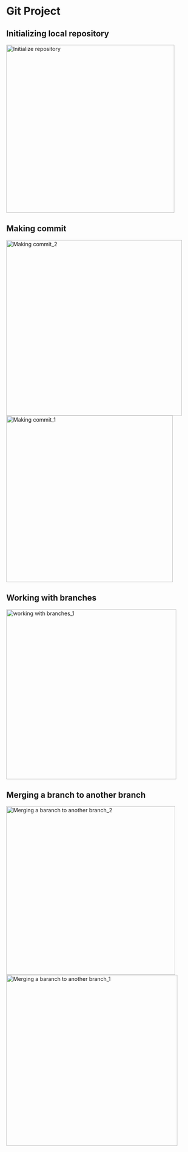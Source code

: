 # Git Project
## Initializing local repository
<img width="443" alt="Initialize repository" src="https://github.com/jubrilala/DevOps_Ade/assets/88538653/71409f41-aec1-43ed-a433-9c9673b223c5">

## Making commit
<img width="463" alt="Making commit_2" src="https://github.com/jubrilala/DevOps_Ade/assets/88538653/9ec21366-d20b-414e-a1a8-12d850c2fd36">
<img width="439" alt="Making commit_1" src="https://github.com/jubrilala/DevOps_Ade/assets/88538653/574a539a-2dc5-4813-9de9-fd9e35c34b7e">

## Working with branches
<img width="448" alt="working with branches_1" src="https://github.com/jubrilala/DevOps_Ade/assets/88538653/a22c5dc6-c346-49a2-980e-1385fca3e822">

## Merging a branch to another branch
<img width="445" alt="Merging a baranch to another branch_2" src="https://github.com/jubrilala/DevOps_Ade/assets/88538653/ac388b9b-adc2-440e-af7c-3dfd06d918a3">
<img width="451" alt="Merging a baranch to another branch_1" src="https://github.com/jubrilala/DevOps_Ade/assets/88538653/a70c6e39-6ed8-4246-b17c-88b927ebd13a">





